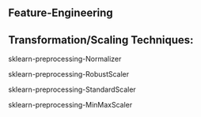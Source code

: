 ## Feature-Engineering 

## Transformation/Scaling Techniques:

sklearn-preprocessing-Normalizer

sklearn-preprocessing-RobustScaler

sklearn-preprocessing-StandardScaler

sklearn-preprocessing-MinMaxScaler
